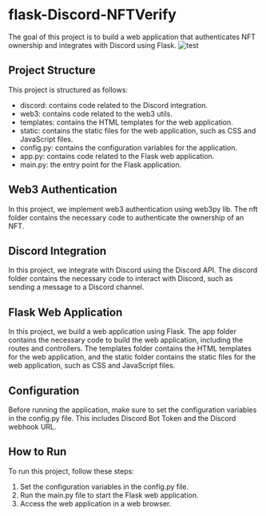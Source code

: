 # flask-Discord-NFTVerify
The goal of this project is to build a web application that authenticates NFT ownership and integrates with Discord using Flask.
![test](https://choisangh.github.io/images/Animation.gif)

## Project Structure
This project is structured as follows:


* discord: contains code related to the Discord integration.
* web3: contains code related to the web3 utils.
* templates: contains the HTML templates for the web application.
* static: contains the static files for the web application, such as CSS and JavaScript files.
* config.py: contains the configuration variables for the application.
* app.py: contains code related to the Flask web application.
* main.py: the entry point for the Flask application.

## Web3 Authentication
In this project, we implement web3 authentication using web3py lib. The nft folder contains the necessary code to authenticate the ownership of an NFT.

## Discord Integration
In this project, we integrate with Discord using the Discord API. The discord folder contains the necessary code to interact with Discord, such as sending a message to a Discord channel.

## Flask Web Application
In this project, we build a web application using Flask. The app folder contains the necessary code to build the web application, including the routes and controllers. The templates folder contains the HTML templates for the web application, and the static folder contains the static files for the web application, such as CSS and JavaScript files.

## Configuration
Before running the application, make sure to set the configuration variables in the config.py file. This includes Discord Bot Token and the Discord webhook URL.

## How to Run
To run this project, follow these steps:

1. Set the configuration variables in the config.py file.
2. Run the main.py file to start the Flask web application.
3. Access the web application in a web browser.
